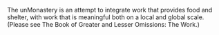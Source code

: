 The unMonastery is an attempt to integrate work that provides food and shelter, with work that is meaningful both on a local and global scale. (Please see The Book of Greater and Lesser Omissions: The Work.)
